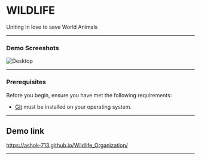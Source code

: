 # WILDLIFE

Uniting in love to save
World Animals
_______________________________________________________________________________________________________________________________________________________________________________________________________________________
### Demo Screeshots

![Desktop](https://github.com/Ashok-713/Wildlife_Organization/assets/102814093/40bff1dd-6b44-4b4a-b75d-320e3c53488d)

_______________________________________________________________________________________________________________________________________________________________________________________________________________________
### Prerequisites

Before you begin, ensure you have met the following requirements:

* [Git](https://git-scm.com/downloads "Download Git") must be installed on your operating system.
_______________________________________________________________________________________________________________________________________________________________________________________________________________________
## Demo link

https://ashok-713.github.io/Wildlife_Organization/
_______________________________________________________________________________________________________________________________________________________________________________________________________________________
